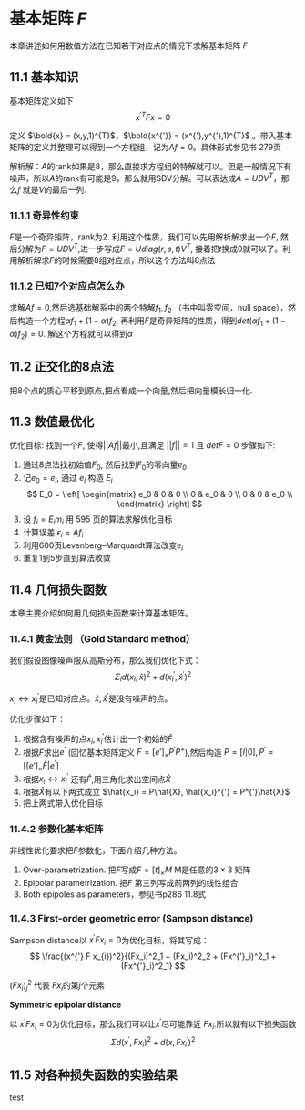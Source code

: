 # 基本矩阵 $F$
本章讲述如何用数值方法在已知若干对应点的情况下求解基本矩阵 $F$

## 11.1 基本知识

基本矩阵定义如下
$$ 
 x^{'T} F x = 0 
$$

定义 $\bold{x} = (x,y,1)^{T}$，$\bold{x^{'}} = (x^{'},y^{'},1)^{T}$
。带入基本矩阵的定义并整理可以得到一个方程组，记为$Af = 0$。具体形式参见书 279页


解析解：$A$的rank如果是8，那么直接求方程组的特解就可以。但是一般情况下有噪声，所以$A$的rank有可能是9，那么就用SDV分解。可以表达成$A=UDV^{T}$，那么$f$ 就是$V$的最后一列.

### 11.1.1 奇异性约束
$F$是一个奇异矩阵，rank为2. 利用这个性质，我们可以先用解析解求出一个$F$, 然后分解为$F=UDV^{T}$,进一步写成$F=Udiag(r,s,t)V^{T}$, 接着把$t$换成0就可以了。利用解析解求$F$的时候需要8组对应点，所以这个方法叫8点法

### 11.1.2 已知7个对应点怎么办
求解$Af=0$,然后选基础解系中的两个特解$f_1,f_2$ （书中叫零空间，null space），然后构造一个方程$\alpha f_1 + (1-\alpha )f_2$, 再利用$F$是奇异矩阵的性质，得到$det(\alpha f_1 + (1-\alpha )f_2) = 0$. 解这个方程就可以得到$\alpha$

## 11.2 正交化的8点法

把8个点的质心平移到原点,把点看成一个向量,然后把向量模长归一化.

## 11.3 数值最优化

优化目标: 找到一个$F$, 使得$||Af||$最小,且满足 $||f||=1$ 且 $det F=0$
步骤如下:

1. 通过8点法找初始值$F_0$, 然后找到$F_0$的零向量$e_0$
2. 记$e_0 = e_i$, 通过 $e_i$ 构造 $E_i$
   $$
   E_0 = \left[
         \begin{matrix}
          e_0 & 0   & 0 \\
          0   & e_0 & 0 \\
          0   & 0   & e_0 \\
         \end{matrix}
         \right] 
   $$
3. 设 $f_i=E_i m_i$ 用 595 页的算法求解优化目标
4. 计算误差 $\epsilon_i = A f_i$
5. 利用600页Levenberg–Marquardt算法改变$e_i$
6. 重复1到5步直到算法收敛

## 11.4 几何损失函数

本章主要介绍如何用几何损失函数来计算基本矩阵。

### 11.4.1 黄金法则 （Gold Standard method）

我们假设图像噪声服从高斯分布，那么我们优化下式：
$$
\Sigma_i d(x_i,\hat{x})^2 + d(x_i^{'},\hat{x}^{'})^2
$$

$x_i \leftrightarrow x^{'}_i$是已知对应点。$\hat{x},\hat{x}^{'}$是没有噪声的点。

优化步骤如下：
1. 根据含有噪声的点$x_i,x^{'}_i$估计出一个初始的$\hat{F}$
2. 根据$\hat{F}$求出$e^{'}$ (回忆基本矩阵定义 $F=[e']_{\times}P^{'}P^{+}$),然后构造 $P=[I|0],P^{'}=[[e']_{\times}\hat{F}|e^{'}]$
3. 根据$x_i \leftrightarrow x^{'}_i$ 还有$\hat{F}$,用三角化求出空间点$\hat{X}$
4. 根据$\hat{X}$有以下两式成立 $\hat{x_i} = P\hat{X}, \hat{x_i}^{'} = P^{'}\hat{X}$
5. 把上两式带入优化目标

### 11.4.2 参数化基本矩阵

非线性优化要求把$F$参数化，下面介绍几种方法。

1. Over-parametrization. 把$F$写成$F=[t]_{\times}M$ M是任意的$3 \times 3$ 矩阵
2. Epipolar parametrization. 把$F$ 第三列写成前两列的线性组合
3. Both epipoles as parameters，参见书p286 11.8式

### 11.4.3  First-order geometric error (Sampson distance)

Sampson distance以 $x^{'} F x_{i}=0$为优化目标，将其写成：
$$
\frac{(x^{'} F x_{i})^2}{(Fx_i)^2_1 + (Fx_i)^2_2 + (Fx^{'}_i)^2_1 + (Fx^{'}_i)^2_1}
$$

$(Fx_i)^2_j$ 代表 $Fx_i$的第$j$个元素

**Symmetric epipolar distance**

以 $x^{'} F x_{i}=0$为优化目标，那么我们可以让$x^{'}$尽可能靠近 $F x_{i}$.所以就有以下损失函数
$$
\Sigma d(x^{'},Fx_i)^2 +  d(x,Fx_i^{'})^2
$$

## 11.5 对各种损失函数的实验结果
test


